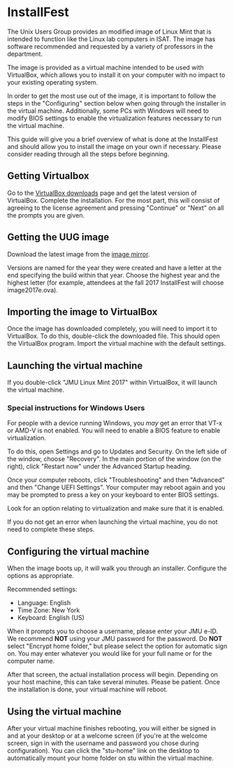 # InstallFest

The Unix Users Group provides an modified image of Linux Mint that is
intended to function like the Linux lab computers in ISAT. The image has
software recommended and requested by a variety of professors in the
department.

The image is provided as a virtual machine intended to be used with
VirtualBox, which allows you to install it on your computer with no
impact to your existing operating system.

In order to get the most use out of the image, it is important to follow
the steps in the "Configuring" section below when going through the
installer in the virtual machine. Additionally, some PCs with Windows
will need to modify BIOS settings to enable the virtualization features
necessary to run the virtual machine.

This guide will give you a brief overview of what is done at the
InstallFest and should allow you to install the image on your own if
necessary. Please consider reading through all the steps before
beginning.

## Getting Virtualbox

Go to the [VirtualBox
downloads](https://www.virtualbox.org/wiki/Downloads) page and get the
latest version of VirtualBox. Complete the installation. For the most
part, this will consist of agreeing to the license agreement and
pressing "Continue" or "Next" on all the prompts you are given.

## Getting the UUG image

Download the latest image from the [image
mirror](https://w3.cs.jmu.edu/uug/).

Versions are named for the year they were created and have a letter at
the end specifying the build within that year. Choose the highest year
and the highest letter (for example, attendees at the fall 2017
InstallFest will choose image2017e.ova).

## Importing the image to VirtualBox

Once the image has downloaded completely, you will need to import it to
VirtualBox. To do this, double-click the downloaded file. This should
open the VirtualBox program. Import the virtual machine with the default
settings.

## Launching the virtual machine

If you double-click "JMU Linux Mint 2017" within VirtualBox, it will
launch the virtual machine.

### Special instructions for Windows Users

For people with a device running Windows, you *may* get an error that
VT-x  or AMD-V is not enabled. You will need to enable a BIOS feature to
enable virtualization.

To do this, open Settings and go to Updates and Security. On the left
side of the window, choose "Recovery". In the main portion of the window
(on the right), click "Restart now" under the Advanced Startup heading.

Once your computer reboots, click "Troubleshooting" and then "Advanced"
and then "Change UEFI Settings". Your computer may reboot again and you
may be prompted to press a key on your keyboard to enter BIOS settings.

Look for an option relating to virtualization and make sure that it is
enabled.

If you do not get an error when launching the virtual machine, you do
not need to complete these steps.

## Configuring the virtual machine

When the image boots up, it will walk you through an installer.
Configure the options as appropriate.

Recommended settings:

* Language: English
* Time Zone: New York
* Keyboard: English (US)

When it prompts you to choose a username, please enter your JMU e-ID. We
recommend **NOT** using your JMU password for the password. Do **NOT**
select "Encrypt home folder," but please select the option for automatic
sign on. You may enter whatever you would like for your full name or for
the computer name.

After that screen, the actual installation process will begin. Depending
on your host machine, this can take several minutes. Please be patient.
Once the installation is done, your virtual machine will reboot.

## Using the virtual machine

After your virtual machine finishes rebooting, you will either be signed
in and at your desktop or at a welcome screen (if you're at the welcome
screen, sign in with the username and password you chose during
configuration). You can click the "stu-home" link on the desktop to
automatically mount your home folder on stu within the virtual machine.
